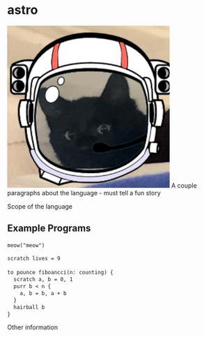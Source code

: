 # astro

![](./docs/image.png)
A couple paragraphs about the language - must tell a fun story

Scope of the language

## Example Programs

```
meow("meow")
```

```
scratch lives = 9

to pounce fiboancci(n: counting) {
  scratch a, b = 0, 1
  purr b < n {
    a, b = b, a + b
  }
  hairball b
}
```

Other information
